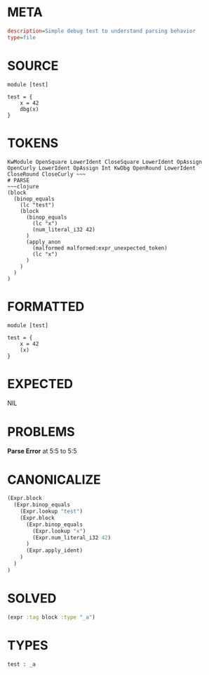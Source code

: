 # META
~~~ini
description=Simple debug test to understand parsing behavior
type=file
~~~
# SOURCE
~~~roc
module [test]

test = {
    x = 42
    dbg(x)
}
~~~
# TOKENS
~~~text
KwModule OpenSquare LowerIdent CloseSquare LowerIdent OpAssign OpenCurly LowerIdent OpAssign Int KwDbg OpenRound LowerIdent CloseRound CloseCurly ~~~
# PARSE
~~~clojure
(block
  (binop_equals
    (lc "test")
    (block
      (binop_equals
        (lc "x")
        (num_literal_i32 42)
      )
      (apply_anon
        (malformed malformed:expr_unexpected_token)
        (lc "x")
      )
    )
  )
)
~~~
# FORMATTED
~~~roc
module [test]

test = {
	x = 42
	(x)
}
~~~
# EXPECTED
NIL
# PROBLEMS
**Parse Error**
at 5:5 to 5:5

# CANONICALIZE
~~~clojure
(Expr.block
  (Expr.binop_equals
    (Expr.lookup "test")
    (Expr.block
      (Expr.binop_equals
        (Expr.lookup "x")
        (Expr.num_literal_i32 42)
      )
      (Expr.apply_ident)
    )
  )
)
~~~
# SOLVED
~~~clojure
(expr :tag block :type "_a")
~~~
# TYPES
~~~roc
test : _a
~~~

